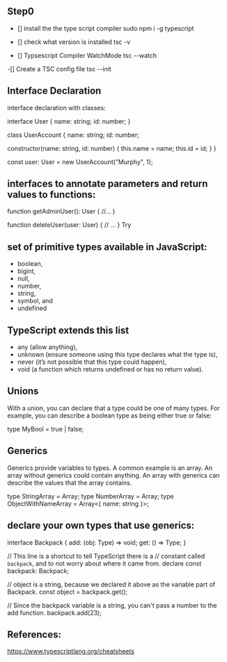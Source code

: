 ## Step0
- [] install the the type script compiler
    sudo npm i -g typescript
- [] check what version is installed
    tsc -v

- [] Typsescript Compiler WatchMode
    tsc --watch <targetedFile>


-[] Create a TSC config file
    tsc --init


## Interface Declaration
 interface declaration with classes:

interface User {
  name: string;
  id: number;
}

class UserAccount {
  name: string;
  id: number;

  constructor(name: string, id: number) {
    this.name = name;
    this.id = id;
  }
}

const user: User = new UserAccount("Murphy", 1);

## interfaces to annotate parameters and return values to functions:

function getAdminUser(): User {
  //...
}

function deleteUser(user: User) {
  // ...
}
Try


##  set of primitive types available in JavaScript:
- boolean,
- bigint,
- null,
- number,
- string,
- symbol, and
- undefined
## TypeScript extends this list
-  any (allow anything),
- unknown (ensure someone using this type declares what the type is),
- never (it’s not possible that this type could happen),
-  void (a function which returns undefined or has no return value).


## Unions
With a union, you can declare that a type could be one of many types. For example, you can describe a boolean type as being either true or false:

type MyBool = true | false;


## Generics
Generics provide variables to types. A common example is an array. An array without generics could contain anything. An array with generics can describe the values that the array contains.

type StringArray = Array<string>;
type NumberArray = Array<number>;
type ObjectWithNameArray = Array<{ name: string }>;

## declare your own types that use generics:

interface Backpack<Type> {
  add: (obj: Type) => void;
  get: () => Type;
}

// This line is a shortcut to tell TypeScript there is a
// constant called `backpack`, and to not worry about where it came from.
declare const backpack: Backpack<string>;

// object is a string, because we declared it above as the variable part of Backpack.
const object = backpack.get();

// Since the backpack variable is a string, you can't pass a number to the add function.
backpack.add(23);





## References:
https://www.typescriptlang.org/cheatsheets
